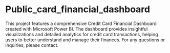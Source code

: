 # Public_card_financial_dashboard
This project features a comprehensive Credit Card Financial Dashboard created with Microsoft Power BI. The dashboard provides insightful visualizations and detailed analytics for credit card transactions, helping users to better understand and manage their finances. For any questions or inquiries, please contact.
